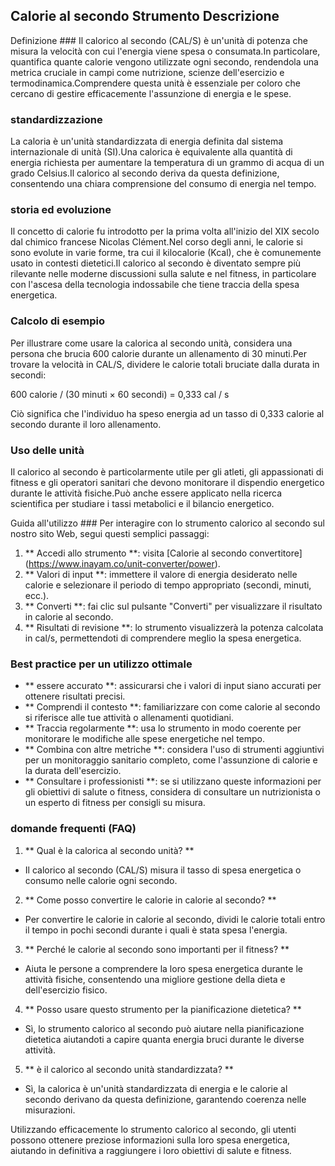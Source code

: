 ## Calorie al secondo Strumento Descrizione

Definizione ###
Il calorico al secondo (CAL/S) è un'unità di potenza che misura la velocità con cui l'energia viene spesa o consumata.In particolare, quantifica quante calorie vengono utilizzate ogni secondo, rendendola una metrica cruciale in campi come nutrizione, scienze dell'esercizio e termodinamica.Comprendere questa unità è essenziale per coloro che cercano di gestire efficacemente l'assunzione di energia e le spese.

### standardizzazione
La caloria è un'unità standardizzata di energia definita dal sistema internazionale di unità (SI).Una calorica è equivalente alla quantità di energia richiesta per aumentare la temperatura di un grammo di acqua di un grado Celsius.Il calorico al secondo deriva da questa definizione, consentendo una chiara comprensione del consumo di energia nel tempo.

### storia ed evoluzione
Il concetto di calorie fu introdotto per la prima volta all'inizio del XIX secolo dal chimico francese Nicolas Clément.Nel corso degli anni, le calorie si sono evolute in varie forme, tra cui il kilocalorie (Kcal), che è comunemente usato in contesti dietetici.Il calorico al secondo è diventato sempre più rilevante nelle moderne discussioni sulla salute e nel fitness, in particolare con l'ascesa della tecnologia indossabile che tiene traccia della spesa energetica.

### Calcolo di esempio
Per illustrare come usare la calorica al secondo unità, considera una persona che brucia 600 calorie durante un allenamento di 30 minuti.Per trovare la velocità in CAL/S, dividere le calorie totali bruciate dalla durata in secondi:

600 calorie / (30 minuti × 60 secondi) = 0,333 cal / s

Ciò significa che l'individuo ha speso energia ad un tasso di 0,333 calorie al secondo durante il loro allenamento.

### Uso delle unità
Il calorico al secondo è particolarmente utile per gli atleti, gli appassionati di fitness e gli operatori sanitari che devono monitorare il dispendio energetico durante le attività fisiche.Può anche essere applicato nella ricerca scientifica per studiare i tassi metabolici e il bilancio energetico.

Guida all'utilizzo ###
Per interagire con lo strumento calorico al secondo sul nostro sito Web, segui questi semplici passaggi:

1. ** Accedi allo strumento **: visita [Calorie al secondo convertitore] (https://www.inayam.co/unit-converter/power).
2. ** Valori di input **: immettere il valore di energia desiderato nelle calorie e selezionare il periodo di tempo appropriato (secondi, minuti, ecc.).
3. ** Converti **: fai clic sul pulsante "Converti" per visualizzare il risultato in calorie al secondo.
4. ** Risultati di revisione **: lo strumento visualizzerà la potenza calcolata in cal/s, permettendoti di comprendere meglio la spesa energetica.

### Best practice per un utilizzo ottimale
- ** essere accurato **: assicurarsi che i valori di input siano accurati per ottenere risultati precisi.
- ** Comprendi il contesto **: familiarizzare con come calorie al secondo si riferisce alle tue attività o allenamenti quotidiani.
- ** Traccia regolarmente **: usa lo strumento in modo coerente per monitorare le modifiche alle spese energetiche nel tempo.
- ** Combina con altre metriche **: considera l'uso di strumenti aggiuntivi per un monitoraggio sanitario completo, come l'assunzione di calorie e la durata dell'esercizio.
- ** Consultare i professionisti **: se si utilizzano queste informazioni per gli obiettivi di salute o fitness, considera di consultare un nutrizionista o un esperto di fitness per consigli su misura.

### domande frequenti (FAQ)

1. ** Qual è la calorica al secondo unità? **
- Il calorico al secondo (CAL/S) misura il tasso di spesa energetica o consumo nelle calorie ogni secondo.

2. ** Come posso convertire le calorie in calorie al secondo? **
- Per convertire le calorie in calorie al secondo, dividi le calorie totali entro il tempo in pochi secondi durante i quali è stata spesa l'energia.

3. ** Perché le calorie al secondo sono importanti per il fitness? **
- Aiuta le persone a comprendere la loro spesa energetica durante le attività fisiche, consentendo una migliore gestione della dieta e dell'esercizio fisico.

4. ** Posso usare questo strumento per la pianificazione dietetica? **
- Sì, lo strumento calorico al secondo può aiutare nella pianificazione dietetica aiutandoti a capire quanta energia bruci durante le diverse attività.

5. ** è il calorico al secondo unità standardizzata? **
- Sì, la calorica è un'unità standardizzata di energia e le calorie al secondo derivano da questa definizione, garantendo coerenza nelle misurazioni.

Utilizzando efficacemente lo strumento calorico al secondo, gli utenti possono ottenere preziose informazioni sulla loro spesa energetica, aiutando in definitiva a raggiungere i loro obiettivi di salute e fitness.